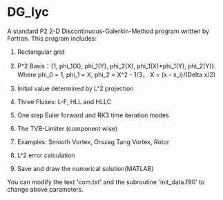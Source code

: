 # DG_lyc
A standard P2 2-D Discontinuous-Galerkin-Method program written by Fortran. This program includes:

1. Rectangular grid

2. P^2 Basis：{1, phi_1(X), phi_1(Y), phi_2(X), phi_1(X)*phi_1(Y), phi_2(Y)}.
Where phi_0 = 1, phi_1 = X, phi_2 = X^2 - 1/3， X = (x - x_i)/(Delta x/2)

3. Initial value determined by L^2 projection

4. Three Fluxes: L-F, HLL and HLLC

5. One step Euler forward and RK3 time iteration modes

6. The TVB-Limiter (component wise)

7. Examples: Smooth Vortex, Orszag Tang Vortex, Rotor

8. L^2 error calculation

9. Save and draw the numerical solution(MATLAB)

You can modify the text 'com.txt' and the subroutine 'init_data.f90' to change above parameters.
